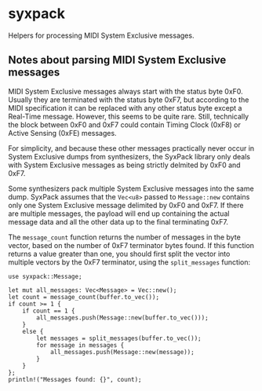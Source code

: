 # syxpack

Helpers for processing MIDI System Exclusive messages.

## Notes about parsing MIDI System Exclusive messages

MIDI System Exclusive messages always start with the status byte 0xF0.
Usually they are terminated with the status byte 0xF7, but according to
the MIDI specification it can be replaced with any other status byte
except a Real-Time message. However, this seems to be quite rare. Still,
technically the block between 0xF0 and 0xF7 could contain Timing Clock
(0xF8) or Active Sensing (0xFE) messages.

For simplicity, and because these other messages practically never occur
in System Exclusive dumps from synthesizers, the SyxPack library only
deals with System Exclusive messages as being strictly delmited by 0xF0 and 0xF7.

Some synthesizers pack multiple System Exclusive messages into the same
dump. SyxPack assumes that the `Vec<u8>` passed to `Message::new` contains
only one System Exclusive message delimited by 0xF0 and 0xF7. If there are
multiple messages, the payload will end up containing the actual message data
and all the other data up to the final terminating 0xF7.

The `message_count` function returns the number of messages in the byte vector,
based on the number of 0xF7 terminator bytes found. If this function returns
a value greater than one, you should first split the vector into multiple vectors
by the 0xF7 terminator, using the `split_messages` function:

    use syxpack::Message;

    let mut all_messages: Vec<Message> = Vec::new();
    let count = message_count(buffer.to_vec());
    if count >= 1 {
        if count == 1 {
            all_messages.push(Message::new(buffer.to_vec()));
        }
        else {
            let messages = split_messages(buffer.to_vec());
            for message in messages {
                all_messages.push(Message::new(message));
            }
        }
    };
    println!("Messages found: {}", count);

